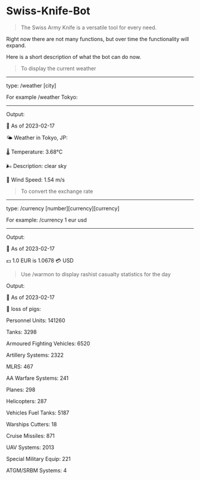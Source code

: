 # Swiss-Knife-Bot
> The Swiss Army Knife is a versatile tool for every need. 

Right now there are not many functions, but over time the functionality will expand. 

Here is a short description of what the bot can do now.

> To display the current weather 

---

type: /weather [city] 

For example /weather Tokyo:

---

Output:

📅 As of 2023-02-17

🌤️ Weather in Tokyo, JP: 

🌡️ Temperature: 3.68°C 

🌬️ Description: clear sky 

💨 Wind Speed: 1.54 m/s

> To convert the exchange rate 

---

type: /currency [number][currency][currency]

For example: /currency 1 eur usd

---

Output:

📅 As of 2023-02-17

💵 1.0 EUR is 1.0678 💳 USD

> Use /warmon to display rashist casualty statistics for the day

Output:

📅 As of 2023-02-17

🐷 loss of pigs:

Personnel Units: 141260

Tanks: 3298

Armoured Fighting Vehicles: 6520

Artillery Systems: 2322

MLRS: 467

AA Warfare Systems: 241

Planes: 298

Helicopters: 287

Vehicles Fuel Tanks: 5187

Warships Cutters: 18

Cruise Missiles: 871

UAV Systems: 2013

Special Military Equip: 221

ATGM/SRBM Systems: 4
